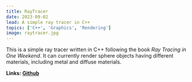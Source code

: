 ```yaml
---
title: RayTracer
date: 2023-09-02
lead: A simple ray tracer in C++
topics: ['C++', 'Graphics', 'Rendering']
image: raytracer.jpg
---
```


This is a simple ray tracer written in C++ following the book _Ray Tracing in One Weekend_.
It can currently render sphere objects having different materials, including metal and diffuse materials.

**Links: [Github](https://github.com/cici30725/Ray_Tracer)**